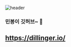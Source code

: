 ![header](https://capsule-render.vercel.app/api?type=wave&color=auto&height=300&section=header&text=kimminseon_github%20render&fontSize=90)
### 민붕이 깃허브~ 👋

## https://dillinger.io/ <!-- 코드 미리볼 수 있음? -->
<!--
**kimminseon2001/kimminseon2001** is a ✨ _special_ ✨ repository because its `README.md` (this file) appears on your GitHub profile.

Here are some ideas to get you started:

- 🔭 I’m currently working on ...
- 🌱 I’m currently learning ...
- 👯 I’m looking to collaborate on ...
- 🤔 I’m looking for help with ...
- 💬 Ask me about ...
- 📫 How to reach me: ...
- 😄 Pronouns: ...
- ⚡ Fun fact: ...
-->
